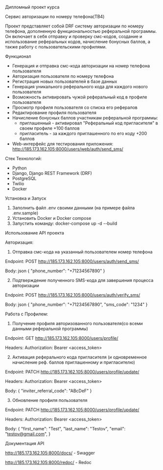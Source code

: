 Дипломный проект курса

Сервис авторизации по номеру телефона(TB4)

Проект представляет собой DRF систему авторизации по номеру телефона, дополненную функциональностью реферальной программы. Он включает в себя отправку и проверку смс-кодов, создание и использование реферальных кодов, начисление бонусных баллов, а также работу с пользовательскими профилями.

Функционал

- Генерация и отправка смс-кода авторизации на номер телефона пользователя
- Авторизация пользователя по номеру телефона
- Регистрация новых пользователей в базе данных
- Генерация уникального реферального кода для каждого нового пользователя
- Возможность активировать чужой реферальный код в профиле пользователя
- Просмотр профиля пользователя со списка его рефералов
- Редактирование профиля пользователя
- Начисление бонусных баллов участникам реферальной программы:
  - приглашенный - активировал "Реферальный код пригласителя" в своем профиле +100 баллов
  - пригласитель - за каждого приглашенного по его коду +200 баллов
- Web-интерфейс для тестирования приложения: http://185.173.162.105:8000/users/web/auth/send_sms/

Стек Технологий:

- Python
- Django, Django REST Framework (DRF)
- PostgreSQL
- Twilio
- Docker

Установка и Запуск

1) Заполнить файл .env своими данными (на примере файла .env.sample)
2) Установить Docker и Docker compose
3) Запустить команду: docker-compose up -d --build

Использование API проекта

Авторизация:

1) Отправка смс-кода на указанный пользователем номер телефона

Endpoint: POST http://185.173.162.105:8000/users/auth/send_sms/

Body: json { "phone_number": "+71234567890" }

2) Подтверждение полученного SMS-кода для завершения процесса авторизации

Endpoint: POST http://185.173.162.105:8000/users/auth/verify_sms/

Body: json { "phone_number": "+71234567890", "sms_code": "1234" }

Работа с Профилем:

1) Получение профиля авторизованного пользователя(со всеми данными реферальной программы)

Endpoint: GET http://185.173.162.105:8000/users/profile/

Headers: Authorization: Bearer <access_token>

2) Активация реферального кода пригласителя (и одновременное начисление реф. баллов приглашенному и пригласителю)

Endpoint: PATCH http://185.173.162.105:8000/users/profile/update/

Headers: Authorization: Bearer <access_token>

Body: { "inviter_referral_code": "ABcDeF" }

3) Обновление профиля пользователя

Endpoint: PATCH http://185.173.162.105:8000/users/profile/update/

Headers: Authorization: Bearer <access_token>

Body: { "first_name": "Test", "last_name": "Testov", "email": "testov@gmail.com", }

Документация API

http://185.173.162.105:8000/docs/ - Swagger

http://185.173.162.105:8000/redoc/ - Redoc